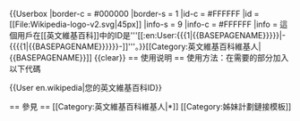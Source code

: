 {{Userbox
  |border-c = #000000
  |border-s = 1
  |id-c     = #FFFFFF
  |id       = [[File:Wikipedia-logo-v2.svg|45px]]
  |info-s   = 9
  |info-c   = #FFFFFF
  |info     = 這個用戶在[[英文維基百科]]中的ID是'''[[:en:User:{{{1|{{BASEPAGENAME}}}}}|-{{{{1|{{BASEPAGENAME}}}}}}-]]'''。}}<includeonly>[[Category:英文維基百科維基人|{{BASEPAGENAME}}]]</includeonly>
<noinclude>
{{clear}}
== 使用说明 ==
使用方法：在需要的部分加入以下代碼

<nowiki>{{User en.wikipedia|您的英文維基百科ID}}</nowiki>

== 參見 ==
[[Category:英文維基百科維基人|*]]
[[Category:姊妹計劃鏈接模板]]
</noinclude>